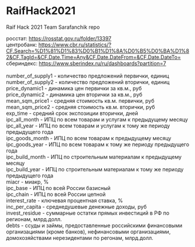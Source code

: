 # RaifHack2021
Raif Hack 2021 Team Sarafanchik repo

росстат: https://rosstat.gov.ru/folder/13397 \
центробанк: https://www.cbr.ru/statistics/?CF.Search=%D1%81%D1%83%D0%B1%D1%8A%D0%B5%D0%BA%D1%82&CF.TagId=&CF.Date.Time=Any&CF.Date.DateFrom=&CF.Date.DateTo= \
сбериндекс: https://www.sberindex.ru/ru/dashboards?partition=7 \
 \
number_of_supply1	- количество предложений первички, единиц \
number_of_supply2	- количество предложений вторички, единиц \
price_dynamic1 - динамика цен первички за кв.м., руб \
price_dynamic2 - динамика цен вторички за кв.м., руб \
mean_sqm_price1	- средняя стоимость кв.м. первички, руб \
mean_sqm_price2	- средняя стоимость кв.м. вторички, руб \
exp_time	- средний срок экспозиции вторички, дней \
ipc_all_month	- ИПЦ по всем товарам и услугам к предыдущему месяцу \
ipc_all_year	- ИПЦ по всем товарам и услугам к тому же периоду предыдущего года \
ipc_goods_month	- ИПЦ по всем товарам к предыдущему месяцу \
ipc_goods_year	- ИПЦ по всем товарам к тому же периоду предыдущего года \
ipc_build_month	- ИПЦ по строительным материалам к предыдущему месяцу \
ipc_build_year	- ИПЦ по строительным материалам к тому же периоду предыдущего года \
miacr	- миакр, % \
ipc_base	- ИПЦ по всей России базисный \
ipc_chain	- ИПЦ по всей России цепной \
interest_rate	- ключевая процентная ставка, % \
inc_per_capita	- среднедушевые денежные доходы, руб \
invest_residue	- суммарные остатки прямых инвестиций в РФ по регионам, млрд.долл. \
debts	- ссуды и займы, предоставленные российскими финансовыми организациями (кроме банков), нефинансовыми организациями, домохозяйствами нерезидентами по регонам, млрд.долл.

